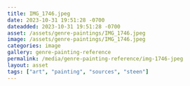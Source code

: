 ```yaml
---
title: IMG_1746.jpeg
date: 2023-10-31 19:51:28 -0700
dateadded: 2023-10-31 19:51:28 -0700
asset: /assets/genre-paintings/IMG_1746.jpeg
image: /assets/genre-paintings/IMG_1746.jpeg
categories: image
gallery: genre-painting-reference
permalink: /media/genre-painting-reference/img-1746-jpeg
layout: asset
tags: ["art", "painting", "sources", "steen"]
--- 
```

